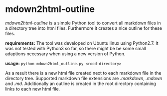 mdown2html-outline
==================

*mdown2html-outline* is a simple Python tool to convert all markdown files in a directory tree into html files. Furthermore it creates a nice outline for these files.

**requirements:** 
The tool was developed on Ubuntu linux using Python2.7. It was not tested with Python3 so far, so there might be be some small adaptions necessary when using a new version of Python.  


**usage:** 
`python mdown2html_outline.py <rood-directory>`

As a result there is a new html file created next to each markdown file in the directory tree. Supported markdown file extensions are *.markdown*, *.mdown* and *.md*. Additionally an outline is created in the root directory containing links to each new html file.
